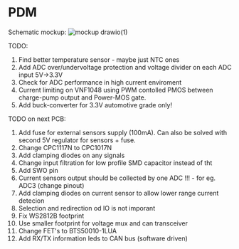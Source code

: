 # PDM

Schematic mockup:
![mockup drawio(1)](https://user-images.githubusercontent.com/78111197/210089409-ce1f0308-e05c-4726-afdd-d9baeaa8d556.png)

TODO:

1. Find better temperature sensor - maybe just NTC ones
2. Add ADC over/undervoltage protection and voltage divider on each ADC input 5V->3.3V
3. Check for ADC performance in high current enviroment
4. Current limiting on VNF1048 using PWM contolled PMOS between charge-pump output and Power-MOS gate.
5. Add buck-converter for 3.3V automotive grade only!

TODO on next PCB:

1. Add fuse for external sensors supply (100mA). Can also be solved with second 5V regulator for sensors + fuse. 
2. Change CPC1117N to CPC1017N
3. Add clamping diodes on any signals
4. Change input filtration for low profile SMD capacitor instead of tht
5. Add SWO pin
6. Current sensors output should be collected by one ADC !!! - for eg. ADC3 (change pinout)
7. Add clamping diodes on current sensor to allow lower range current detecion
8. Selection and redirection od IO is not imporant
9. Fix WS2812B footprint
10. Use smaller footprint for voltage mux and can transceiver
11. Change FET's to BTS50010-1LUA
12. Add RX/TX information leds to CAN bus (software driven)
